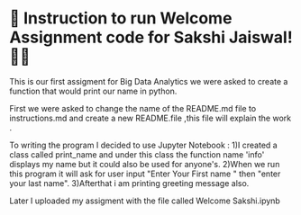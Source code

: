 #  :rocket: Instruction to run Welcome Assignment code for Sakshi Jaiswal!:girl::icecream:

This is our first assigment for Big Data Analytics we were asked to create a function that would print our name in python.

First we were asked to change the name of the README.md file to instructions.md and create a new README.file ,this file will  explain the work .


To writing the program I decided to use Jupyter Notebook :
1)I created a class called print_name and under this class the function name 'info' displays my name but it could also be used for anyone's.
2)When we run this program it will ask for user input "Enter Your First name " then "enter your last name".
3)Afterthat i am printing greeting message also.

Later I uploaded my assigment with the file called Welcome Sakshi.ipynb






